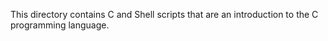 This directory contains C and Shell scripts that are an introduction to the C programming language. 